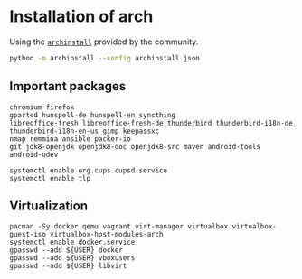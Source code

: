 # Installation of arch

Using the [`archinstall`](https://wiki.archlinux.org/title/Archinstall) provided by the community.

```bash
python -m archinstall --config archinstall.json
```

## Important packages

```
chromium firefox
gparted hunspell-de hunspell-en syncthing
libreoffice-fresh libreoffice-fresh-de thunderbird thunderbird-i18n-de thunderbird-i18n-en-us gimp keepassxc
nmap remmina ansible packer-io
git jdk8-openjdk openjdk8-doc openjdk8-src maven android-tools android-udev
```

```
systemctl enable org.cups.cupsd.service
systemctl enable tlp
```

## Virtualization

```
pacman -Sy docker qemu vagrant virt-manager virtualbox virtualbox-guest-iso virtualbox-host-modules-arch
systemctl enable docker.service
gpasswd --add ${USER} docker
gpasswd --add ${USER} vboxusers
gpasswd --add ${USER} libvirt
```